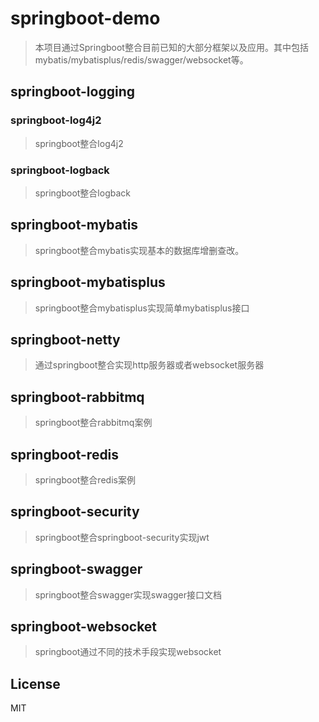 # springboot-demo
> 本项目通过Springboot整合目前已知的大部分框架以及应用。其中包括mybatis/mybatisplus/redis/swagger/websocket等。

## springboot-logging
### springboot-log4j2
> springboot整合log4j2
### springboot-logback
> springboot整合logback

## springboot-mybatis
> springboot整合mybatis实现基本的数据库增删查改。

## springboot-mybatisplus
> springboot整合mybatisplus实现简单mybatisplus接口

## springboot-netty
> 通过springboot整合实现http服务器或者websocket服务器

## springboot-rabbitmq
> springboot整合rabbitmq案例

## springboot-redis
> springboot整合redis案例

## springboot-security
> springboot整合springboot-security实现jwt

## springboot-swagger
> springboot整合swagger实现swagger接口文档

## springboot-websocket
> springboot通过不同的技术手段实现websocket

## License
MIT

